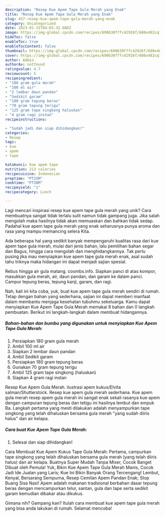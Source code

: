 ```yaml
---
description: "Resep Kue Apem Tape Gula Merah yang Enak"
title: "Resep Kue Apem Tape Gula Merah yang Enak"
slug: 457-resep-kue-apem-tape-gula-merah-yang-enak
category: Uncategorized
date: 2023-01-31T04:03:32.686Z
image: https://img-global.cpcdn.com/recipes/690630f7fc42926f/680x482cq70/kue-apem-tape-gula-merah-foto-resep-utama.jpg
hideToc: false
enableToc: true
enableTocContent: false
thumbnail: https://img-global.cpcdn.com/recipes/690630f7fc42926f/680x482cq70/kue-apem-tape-gula-merah-foto-resep-utama.jpg
cover: https://img-global.cpcdn.com/recipes/690630f7fc42926f/680x482cq70/kue-apem-tape-gula-merah-foto-resep-utama.jpg
author: Admin
authorAv: notfound
ratingvalue: 4.7
reviewcount: 5
recipeingredient:
- "180 gram gula merah"
- "100 ml air"
- "2 lembar daun pandan"
- "Sedikit garam"
- "180 gram tepung beras"
- "70 gram tepung terigu"
- "125 gram tape singkong haluskan"
- "4 gram ragi instan"
recipeinstructions:

- "Sudah jadi dan siap dihidangkan!"
categories:
- Resep
tags:
- kue
- apem
- tape

katakunci: kue apem tape 
nutrition: 213 calories
recipecuisine: Indonesian
preptime: "PT15M"
cooktime: "PT30M"
recipeyield: "1"
recipecategory: Lunch

---
```





Lagi mencari inspirasi resep kue apem tape gula merah yang unik? Cara membuatnya sangat tidak terlalu sulit namun tidak gampang juga. Jika salah mengolah maka hasilnya tidak akan memuaskan dan bahkan tidak sedap. Padahal kue apem tape gula merah yang enak seharusnya punya aroma dan rasa yang mampu memancing selera Kita.





Ada beberapa hal yang sedikit banyak mempengaruhi kualitas rasa dari kue apem tape gula merah, mulai dari jenis bahan, lalu pemilihan bahan segar dan Bagus, hingga cara mengolah dan menghidangkannya. Tak perlu pusing jika mau menyiapkan kue apem tape gula merah enak,      asal sudah tahu triknya maka hidangan ini dapat menjadi sajian spesial.














Rebus hingga air gula matang. coombs.info. Siapkan panci di atas kompor, masukkan gula merah, air, daun pandan, dan garam ke dalam panci. Campur tepung beras, tepung kanji, garam, dan ragi.






Nah, kali ini kita coba, yuk, buat kue apem tape gula merah sendiri di rumah. Tetap dengan bahan yang sederhana, sajian ini dapat memberi manfaat dalam membantu menjaga kesehatan tubuhmu sekeluarga. Kamu dapat menyiapkan Kue Apem Tape Gula Merah memakai 8 bahan dan 0 langkah pembuatan. Berikut ini langkah-langkah dalam membuat hidangannya.

<!--inarticleads1-->

##### Bahan-bahan dan bumbu yang digunakan untuk menyiapkan Kue Apem Tape Gula Merah:

1. Persiapkan 180 gram gula merah
1. Ambil 100 ml air
1. Siapkan 2 lembar daun pandan
1. Ambil Sedikit garam
1. Persiapkan 180 gram tepung beras
1. Gunakan 70 gram tepung terigu
1. Ambil 125 gram tape singkong (haluskan)
1. Siapkan 4 gram ragi instan


Resep Kue Apem Gula Merah. ilustrasi apem kukus/Elvita salman/Shutterstock. Resep kue apem gula merah sederhana. Kue apem gula merah resep apem gula merah ini sangat enak sekali rasanya kue apem dengan campuran tepung beras dan tetigu ini hasilnya lembut dan empuk Ba. Langkah pertama yang mesti dilakukan adalah menyampurkan tape singkong yang telah dihaluskan bersama gula merah &#34;yang sudah diiris halus&#34; dan air kelapa. 

<!--inarticleads2-->

##### Cara buat Kue Apem Tape Gula Merah:


1. Selesai dan siap dihidangkan!

Cara Membuat Kue Apem Kukus Tape Gula Merah: Pertama, campurkan tape singkong yang telah dihaluskan bersama gula merah (yang telah diiris halus) dan air kelapa. Buatnya Super Mudah Tanpa Mixer, Cocok Banget Dibuat oleh Pemula! Yuk, Bikin Kue Apem Tape Gula Merah Manis, Cocok Jadi Ide Jualan yang Laris; Kue Ini Bikin Banyak Orang Tercengang! Lembut, Kenyal, Bersarang Sempurna, Resep Cemilan Apem Pandan Enak; Stop Buang Sisa Nasi! Apem adalah makanan tradisional berbahan dasar tepung beras dengan mencampurkan telur, santan, gula dan tape serta sedikit garam kemudian dibakar atau dikukus. 

Gimana nih? Gampang kan? Itulah cara membuat kue apem tape gula merah yang bisa anda lakukan di rumah. Selamat mencoba!
